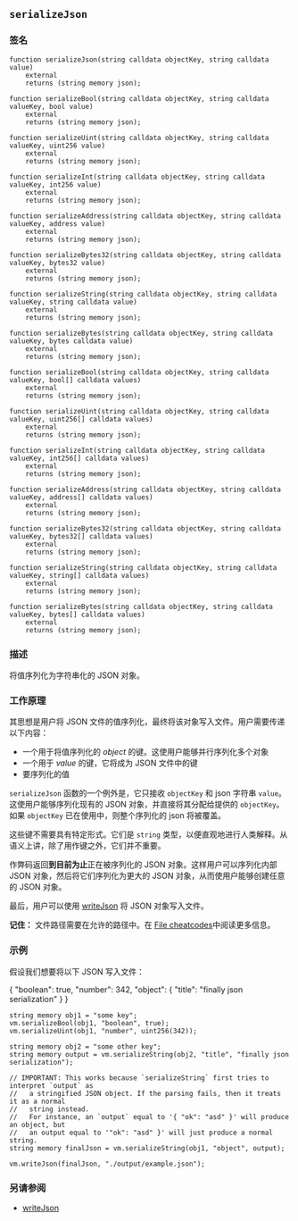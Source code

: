 ## `serializeJson`

### 签名

```solidity
function serializeJson(string calldata objectKey, string calldata value)
    external
    returns (string memory json);

function serializeBool(string calldata objectKey, string calldata valueKey, bool value)
    external
    returns (string memory json);

function serializeUint(string calldata objectKey, string calldata valueKey, uint256 value)
    external
    returns (string memory json);

function serializeInt(string calldata objectKey, string calldata valueKey, int256 value)
    external
    returns (string memory json);

function serializeAddress(string calldata objectKey, string calldata valueKey, address value)
    external
    returns (string memory json);

function serializeBytes32(string calldata objectKey, string calldata valueKey, bytes32 value)
    external
    returns (string memory json);

function serializeString(string calldata objectKey, string calldata valueKey, string calldata value)
    external
    returns (string memory json);

function serializeBytes(string calldata objectKey, string calldata valueKey, bytes calldata value)
    external
    returns (string memory json);

function serializeBool(string calldata objectKey, string calldata valueKey, bool[] calldata values)
    external
    returns (string memory json);

function serializeUint(string calldata objectKey, string calldata valueKey, uint256[] calldata values)
    external
    returns (string memory json);

function serializeInt(string calldata objectKey, string calldata valueKey, int256[] calldata values)
    external
    returns (string memory json);

function serializeAddress(string calldata objectKey, string calldata valueKey, address[] calldata values)
    external
    returns (string memory json);

function serializeBytes32(string calldata objectKey, string calldata valueKey, bytes32[] calldata values)
    external
    returns (string memory json);

function serializeString(string calldata objectKey, string calldata valueKey, string[] calldata values)
    external
    returns (string memory json);

function serializeBytes(string calldata objectKey, string calldata valueKey, bytes[] calldata values)
    external
    returns (string memory json);
```

### 描述

将值序列化为字符串化的 JSON 对象。

### 工作原理

其思想是用户将 JSON 文件的值序列化，最终将该对象写入文件。用户需要传递以下内容：

- 一个用于将值序列化的 _object_ 的键。这使用户能够并行序列化多个对象
- 一个用于 _value_ 的键，它将成为 JSON 文件中的键
- 要序列化的值

`serializeJson` 函数的一个例外是，它只接收 `objectKey` 和 json 字符串 `value`。这使用户能够序列化现有的 JSON 对象，并直接将其分配给提供的 `objectKey`。如果 `objectKey` 已在使用中，则整个序列化的 json 将被覆盖。

这些键不需要具有特定形式。它们是 `string` 类型，以便直观地进行人类解释。从语义上讲，除了用作键之外，它们并不重要。

作弊码返回**到目前为止**正在被序列化的 JSON 对象。这样用户可以序列化内部 JSON 对象，然后将它们序列化为更大的 JSON 对象，从而使用户能够创建任意的 JSON 对象。

最后，用户可以使用 [writeJson](./write-json.md) 将 JSON 对象写入文件。

**记住：** 文件路径需要在允许的路径中。在 [File cheatcodes](./fs.md)中阅读更多信息。

### 示例

假设我们想要将以下 JSON 写入文件：

{ "boolean": true, "number": 342, "object": { "title": "finally json serialization" } }

```solidity
string memory obj1 = "some key";
vm.serializeBool(obj1, "boolean", true);
vm.serializeUint(obj1, "number", uint256(342));

string memory obj2 = "some other key";
string memory output = vm.serializeString(obj2, "title", "finally json serialization");

// IMPORTANT: This works because `serializeString` first tries to interpret `output` as
//   a stringified JSON object. If the parsing fails, then it treats it as a normal
//   string instead.
//   For instance, an `output` equal to '{ "ok": "asd" }' will produce an object, but
//   an output equal to '"ok": "asd" }' will just produce a normal string.
string memory finalJson = vm.serializeString(obj1, "object", output);

vm.writeJson(finalJson, "./output/example.json");
```

### 另请参阅

- [writeJson](./write-json.md)